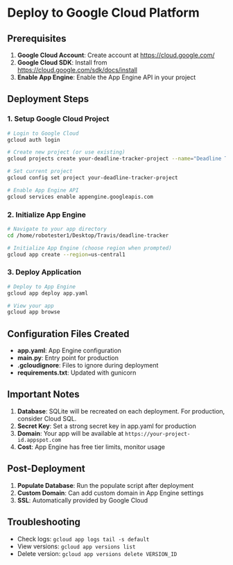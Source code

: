 # Deploy to Google Cloud Platform

## Prerequisites
1. **Google Cloud Account**: Create account at https://cloud.google.com/
2. **Google Cloud SDK**: Install from https://cloud.google.com/sdk/docs/install
3. **Enable App Engine**: Enable the App Engine API in your project

## Deployment Steps

### 1. Setup Google Cloud Project
```bash
# Login to Google Cloud
gcloud auth login

# Create new project (or use existing)
gcloud projects create your-deadline-tracker-project --name="Deadline Tracker"

# Set current project
gcloud config set project your-deadline-tracker-project

# Enable App Engine API
gcloud services enable appengine.googleapis.com
```

### 2. Initialize App Engine
```bash
# Navigate to your app directory
cd /home/robotester1/Desktop/Travis/deadline-tracker

# Initialize App Engine (choose region when prompted)
gcloud app create --region=us-central1
```

### 3. Deploy Application
```bash
# Deploy to App Engine
gcloud app deploy app.yaml

# View your app
gcloud app browse
```

## Configuration Files Created

- **app.yaml**: App Engine configuration
- **main.py**: Entry point for production
- **.gcloudignore**: Files to ignore during deployment
- **requirements.txt**: Updated with gunicorn

## Important Notes

1. **Database**: SQLite will be recreated on each deployment. For production, consider Cloud SQL.
2. **Secret Key**: Set a strong secret key in app.yaml for production
3. **Domain**: Your app will be available at `https://your-project-id.appspot.com`
4. **Cost**: App Engine has free tier limits, monitor usage

## Post-Deployment

1. **Populate Database**: Run the populate script after deployment
2. **Custom Domain**: Can add custom domain in App Engine settings
3. **SSL**: Automatically provided by Google Cloud

## Troubleshooting

- Check logs: `gcloud app logs tail -s default`
- View versions: `gcloud app versions list`
- Delete version: `gcloud app versions delete VERSION_ID`